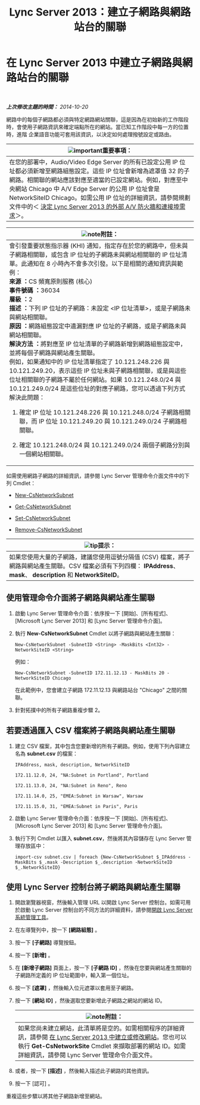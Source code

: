 ﻿---
title: Lync Server 2013：建立子網路與網路站台的關聯
TOCTitle: 建立子網路與網路站台的關聯
ms:assetid: aa69e3ac-542a-4ba1-9582-2e6bee29f633
ms:mtpsurl: https://technet.microsoft.com/zh-tw/library/Gg412804(v=OCS.15)
ms:contentKeyID: 49291975
ms.date: 08/10/2015
mtps_version: v=OCS.15
ms.translationtype: HT
---

# 在 Lync Server 2013 中建立子網路與網路站台的關聯

 

_**上次修改主題的時間：** 2014-10-20_

網路中的每個子網路都必須與特定網路網站關聯，這是因為在初始新的工作階段時，會使用子網路資訊來確定端點所在的網站。當已知工作階段中每一方的位置時，進階 企業語音功能可套用該資訊，以決定如何處理撥號設定或路由。

<table>
<thead>
<tr class="header">
<th><img src="images/Gg412908.important(OCS.15).gif" title="important" alt="important" />重要事項：</th>
</tr>
</thead>
<tbody>
<tr class="odd">
<td>在您的部署中，Audio/Video Edge Server 的所有已設定公用 IP 位址都必須新增至網路組態設定。這些 IP 位址會新增為遮罩值 32 的子網路。相關聯的網站應該對應至適當的已設定網站。例如，對應至中央網站 Chicago 中 A/V Edge Server 的公用 IP 位址會是 NetworkSiteID Chicago。如需公用 IP 位址的詳細資訊，請參閱規劃文件中的＜ <a href="lync-server-2013-determine-external-a-v-firewall-and-port-requirements.md">決定 Lync Server 2013 的外部 A/V 防火牆和連接埠需求</a>＞。</td>
</tr>
</tbody>
</table>


<table>
<colgroup>
<col style="width: 100%" />
</colgroup>
<thead>
<tr class="header">
<th><img src="images/Gg398811.note(OCS.15).gif" title="note" alt="note" />附註：</th>
</tr>
</thead>
<tbody>
<tr class="odd">
<td>會引發重要狀態指示器 (KHI) 通知，指定存在於您的網路中，但未與子網路相關聯，或包含 IP 位址的子網路未與網站相關聯的 IP 位址清單。此通知在 8 小時內不會多次引發。以下是相關的通知資訊與範例：<br />
<strong>來源 ：</strong>CS 頻寬原則服務 (核心)<br />
<strong>事件號碼 ：</strong>36034<br />
<strong>層級 ：</strong>2<br />
<strong>描述 ：</strong>下列 IP 位址的子網路：未設定 &lt;IP 位址清單&gt;，或是子網路未與網站相關聯。<br />
<strong>原因 ：</strong>網路組態設定中遺漏對應 IP 位址的子網路，或是子網路未與網站相關聯。<br />
<strong>解決方法 ：</strong>將對應至 IP 位址清單的子網路新增到網路組態設定中，並將每個子網路與網站產生關聯。<br />
例如，如果通知中的 IP 位址清單指定了 10.121.248.226 與 10.121.249.20，表示這些 IP 位址未與子網路相關聯，或是與這些位址相關聯的子網路不屬於任何網站。如果 10.121.248.0/24 與 10.121.249.0/24 是這些位址的對應子網路，您可以透過下列方式解決此問題：
<ol>
<li><p>確定 IP 位址 10.121.248.226 與 10.121.248.0/24 子網路相關聯，而 IP 位址 10.121.249.20 與 10.121.249.0/24 子網路相關聯。</p></li>
<li><p>確定 10.121.248.0/24 與 10.121.249.0/24 兩個子網路分別與一個網站相關聯。</p></li>
</ol></td>
</tr>
</tbody>
</table>


如需使用網路子網路的詳細資訊，請參閱 Lync Server 管理命令介面文件中的下列 Cmdlet：

  - [New-CsNetworkSubnet](https://docs.microsoft.com/en-us/powershell/module/skype/New-CsNetworkSubnet)

  - [Get-CsNetworkSubnet](get-csnetworksubnet.md)

  - [Set-CsNetworkSubnet](set-csnetworksubnet.md)

  - [Remove-CsNetworkSubnet](remove-csnetworksubnet.md)

<table>
<thead>
<tr class="header">
<th><img src="images/JJ205025.tip(OCS.15).gif" title="tip" alt="tip" />提示：</th>
</tr>
</thead>
<tbody>
<tr class="odd">
<td>如果您使用大量的子網路，建議您使用逗號分隔值 (CSV) 檔案，將子網路與網站產生關聯。CSV 檔案必須有下列四欄： <strong>IPAddress</strong>、 <strong>mask</strong>、 <strong>description</strong> 和 <strong>NetworkSiteID</strong>。</td>
</tr>
</tbody>
</table>


## 使用管理命令介面將子網路與網站產生關聯

1.  啟動 Lync Server 管理命令介面：依序按一下 \[開始\]、\[所有程式\]、\[Microsoft Lync Server 2013\] 和 \[Lync Server 管理命令介面\]。

2.  執行 **New-CsNetworkSubnet** Cmdlet 以將子網路與網站產生關聯：
    
        New-CsNetworkSubnet -SubnetID <String> -MaskBits <Int32> -NetworkSiteID <String>
    
    例如：
    
        New-CsNetworkSubnet -SubnetID 172.11.12.13 - MaskBits 20 -NetworkSiteID Chicago
    
    在此範例中，您會建立子網路 172.11.12.13 與網路站台 "Chicago" 之間的關聯。

3.  針對拓撲中的所有子網路重複步驟 2。

## 若要透過匯入 CSV 檔案將子網路與網站產生關聯

1.  建立 CSV 檔案，其中包含您要新增的所有子網路。例如，使用下列內容建立名為 **subnet.csv** 的檔案：
    
    `IPAddress, mask, description, NetworkSiteID`
    
    `172.11.12.0, 24, "NA:Subnet in Portland", Portland`
    
    `172.11.13.0, 24, "NA:Subnet in Reno", Reno`
    
    `172.11.14.0, 25, "EMEA:Subnet in Warsaw", Warsaw`
    
    `172.11.15.0, 31, "EMEA:Subnet in Paris", Paris`

2.  啟動 Lync Server 管理命令介面：依序按一下 \[開始\]、\[所有程式\]、\[Microsoft Lync Server 2013\] 和 \[Lync Server 管理命令介面\]。

3.  執行下列 Cmdlet 以匯入 **subnet.csv**，然後將其內容儲存在 Lync Server 管理存放區中：
    
        import-csv subnet.csv | foreach {New-CsNetworkSubnet $_IPAddress -MaskBits $_.mask -Description $_.description -NetworkSiteID $_.NetworkSiteID}

## 使用 Lync Server 控制台將子網路與網站產生關聯

1.  開啟瀏覽器視窗，然後輸入管理 URL 以開啟 Lync Server 控制台。如需可用於啟動 Lync Server 控制台的不同方法的詳細資料，請參閱[開啟 Lync Server 系統管理工具](lync-server-2013-open-lync-server-administrative-tools.md)。

2.  在左導覽列中，按一下 **\[網路組態\]** 。

3.  按一下 **\[子網路\]** 導覽按鈕。

4.  按一下 **\[新增\]** 。

5.  在 **\[新增子網路\]** 頁面上，按一下 **\[子網路 ID\]** ，然後在您要與網站產生關聯的子網路所定義的 IP 位址範圍中，輸入第一個位址。

6.  按一下 **\[遮罩\]** ，然後輸入位元遮罩以套用至子網路。

7.  按一下 **\[網站 ID\]** ，然後選取您要新增此子網路之網站的網站 ID。
    
    <table>
    <thead>
    <tr class="header">
    <th><img src="images/Gg398811.note(OCS.15).gif" title="note" alt="note" />附註：</th>
    </tr>
    </thead>
    <tbody>
    <tr class="odd">
    <td>如果您尚未建立網站，此清單將是空的。如需相關程序的詳細資訊，請參閱 <a href="lync-server-2013-create-or-modify-a-network-site.md">在 Lync Server 2013 中建立或修改網站</a>。您也可以執行 <strong>Get-CsNetworkSite</strong> Cmdlet 來擷取部署的網站 ID。如需詳細資訊，請參閱 Lync Server 管理命令介面文件。</td>
    </tr>
    </tbody>
    </table>


8.  或者，按一下 **\[描述\]** ，然後輸入描述此子網路的其他資訊。

9.  按一下 \[認可\] 。

重複這些步驟以將其他子網路新增至網站。

